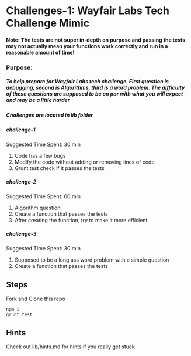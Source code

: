 # Challenges-1: Wayfair Labs Tech Challenge Mimic

#### Note: The tests are not super in-depth on purpose and passing the tests may not actually mean your functions work correctly and run in a reasonable amount of time!

### Purpose:
##### To help prepare for Wayfair Labs tech challenge. First question is debugging, second is Algorithms, third is a word problem. The difficulty of these questions are supposed to be on par with what you will expect and may be a little harder

##### Challenges are located in lib folder

##### challenge-1

Suggested Time Spent: 30 min

1. Code has a few bugs
1. Modify the code without adding or removing lines of code
1. Grunt test check if it passes the tests

##### challenge-2

Suggested Time Spent: 60 min

1. Algorithm question
1. Create a function that passes the tests
1. After creating the function, try to make it more efficient

##### challenge-3

Suggested Time Spent: 30 min

1. Supposed to be a long ass word problem with a simple question
1. Create a function that passes the tests

## Steps

Fork and Clone this repo

```
npm i
grunt test
```

## Hints

Check out lib/hints.md for hints if you really get stuck
